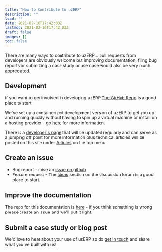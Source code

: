 ```yaml
---
title: "How to Contribute to uzERP"
description: ""
lead: ""
date: 2021-02-16T17:42:03Z
lastmod: 2021-02-16T17:42:03Z
draft: false
images: []
toc: false
---
```


There are many ways to contribute to uzERP... pull requests from developers are obviously welcome but improving documentation, filing bug reports or submitting a case study or use case would also be very much appreciated.

## Development

If you want to get involved in developing uzERP [The GitHub Repo](https://github.com/uzerpllp/uzerp) is a good place to start

We've set up a containerized development version of uzERP to get you up and running quickly without having to spin up a virtual machine or install on a hosting provider - go [here](/contribute/cli) for more information.

There is a [developer's page](/contribute/dev-info) that will be updated regularly and can serve as a jumping off point for more information plus technical articles will be posted on this site under [Articles](/articles) on the top menu.

## Create an issue

* Bug report - raise an [issue on github](https://github.com/uzerpllp/uzerp/issues/new)
* Feature request - The [ideas](https://github.com/uzerpllp/uzerp/discussions/categories/ideas) section on the discussion forum is a good place to start.

## Improve the documentation

The repo for this documentation is [here](https://github.com/uzerpllp/uzerp-support-site) - if you think something is wrong please create an issue and we'll put it right.

## Submit a case study or blog post

We'd love to hear about your use of uzERP so do [get in touch](https://uzerp.com/contact) and share what you’ve built with us!
